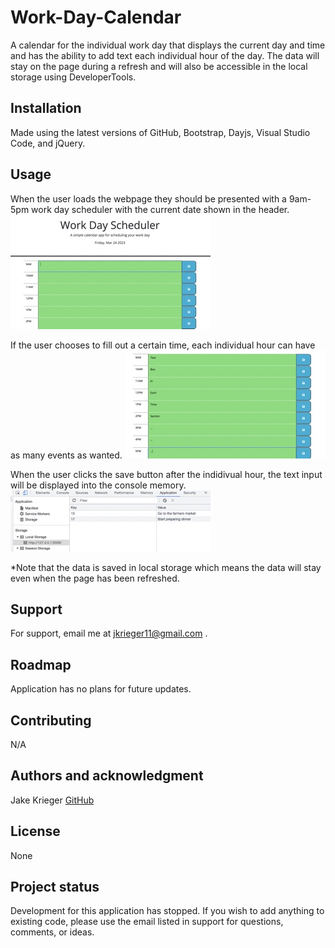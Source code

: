 # Work-Day-Calendar
A calendar for the individual work day that displays the current day and time and has the ability to add text each individual hour of the day. The data will stay on the page during a refresh and will also be accessible in the local storage using DeveloperTools.

## Installation
Made using the latest versions of GitHub, Bootstrap, Dayjs, Visual Studio Code, and jQuery.

## Usage
When the user loads the webpage they should be presented with a 9am-5pm work day scheduler with the current date shown in the header.
![Image of current date displayed](./assets/header.jpeg)

If the user chooses to fill out a certain time, each individual hour can have as many events as wanted.
![Image showing how each text box can be edited for indivdual use](./assets/textBox.jpeg)

When the user clicks the save button after the indidivual hour, the text input will be displayed into the console memory.
![Image shows the data being saved into the local storage via Developer Tools](./assets/applicationMemory.jpeg)

*Note that the data is saved in local storage which means the data will stay even when the page has been refreshed.
## Support
For support, email me at jkrieger11@gmail.com .

## Roadmap
Application has no plans for future updates.

## Contributing
N/A

## Authors and acknowledgment
Jake Krieger 
[GitHub](https://github.com/jkrieger6?tab=repositories "GitHub Home")

## License
None

## Project status
Development for this application has stopped. If you wish to add anything to existing code, please use the email listed in support for questions, comments, or ideas.